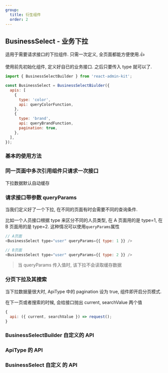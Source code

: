 ```yaml
---
group:
  title: 衍生组件
  order: 2
---
```


## BusinessSelect - 业务下拉

适用于需要请求接口的下拉组件. 只需一次定义, 全页面都能方便使用.👍

使用前先初始化组件, 定义好自已的业务接口. 之后只要传入 type 就可以了.

```js
import { BusinessSelectBuilder } from 'react-admin-kit';

const BusinessSelect = BusinessSelectBiulder({
  apis: [
    {
      type: 'color',
      api: queryColorFunction,
    },
    {
      type: 'brand',
      api: queryBrandFunction,
      pagination: true,
    },
  ],
});
```

### 基本的使用方法

<code src="./basic/index.tsx"></code>

### 同一页面中多次引用组件只请求一次接口

下拉数据默认自动缓存

<code src="./oneQuery/index.tsx"></code>

### 请求接口带参数 queryParams

当我们定义好了一个下拉, 在不同的页面有时会需要不同的查询条件.

比如一个人员接口根据 type 来区分不同的人员类型, 在 A 页面用的是 type=1, 在 B 页面用的是 type=2. 这种情况可以使用`queryParams`属性

```js
// A页面
<BusinessSelect type="user" queryParams={{ type: 1 }} />

// B页面
<BusinessSelect type="user" queryParams={{ type: 2 }} />
```

> 当 queryParams 传入值时, 该下拉不会读取缓存数据

### 分页下拉及其搜索

当下拉数据量很大时, ApiType 中的 pagination 设为 true, 组件即开启分页模式.

在下一页或者搜索的时候, 会给接口抛出 current, searchValue 两个值

```js
{
  api: ({ current, searchValue }) => request();
}
```

### BusinessSelectBuilder 自定义的 API

<API exports='["default"]' hideTitle src="../../../src/BusinessSelectBuilder/index.tsx"></API>

### ApiType 的 API

<API exports='["Api"]' hideTitle src="../../../src/BusinessSelectBuilder/index.tsx"></API>

### BusinessSelect 自定义 的 API

<API exports='["Self"]' hideTitle src="../../../src/BusinessSelectBuilder/index.tsx"></API>
